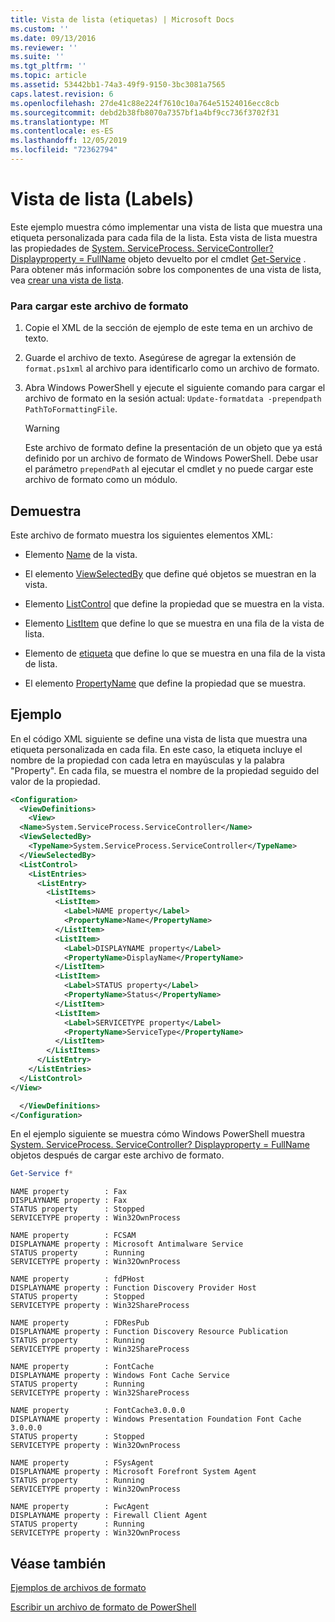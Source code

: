 ```yaml
---
title: Vista de lista (etiquetas) | Microsoft Docs
ms.custom: ''
ms.date: 09/13/2016
ms.reviewer: ''
ms.suite: ''
ms.tgt_pltfrm: ''
ms.topic: article
ms.assetid: 53442bb1-74a3-49f9-9150-3bc3081a7565
caps.latest.revision: 6
ms.openlocfilehash: 27de41c88e224f7610c10a764e51524016ecc8cb
ms.sourcegitcommit: debd2b38fb8070a7357bf1a4bf9cc736f3702f31
ms.translationtype: MT
ms.contentlocale: es-ES
ms.lasthandoff: 12/05/2019
ms.locfileid: "72362794"
---
```

# <a name="list-view-labels"></a>Vista de lista (Labels)

Este ejemplo muestra cómo implementar una vista de lista que muestra una etiqueta personalizada para cada fila de la lista. Esta vista de lista muestra las propiedades de [System. ServiceProcess. ServiceController? Displayproperty = FullName](/dotnet/api/System.ServiceProcess.ServiceController) objeto devuelto por el cmdlet [Get-Service](/powershell/module/Microsoft.PowerShell.Management/Get-Service) . Para obtener más información sobre los componentes de una vista de lista, vea [crear una vista de lista](./creating-a-list-view.md).

### <a name="to-load-this-formatting-file"></a>Para cargar este archivo de formato

1. Copie el XML de la sección de ejemplo de este tema en un archivo de texto.

2. Guarde el archivo de texto. Asegúrese de agregar la extensión de `format.ps1xml` al archivo para identificarlo como un archivo de formato.

3. Abra Windows PowerShell y ejecute el siguiente comando para cargar el archivo de formato en la sesión actual: `Update-formatdata -prependpath PathToFormattingFile`.

   > [!WARNING]
   > Este archivo de formato define la presentación de un objeto que ya está definido por un archivo de formato de Windows PowerShell. Debe usar el parámetro `prependPath` al ejecutar el cmdlet y no puede cargar este archivo de formato como un módulo.

## <a name="demonstrates"></a>Demuestra

Este archivo de formato muestra los siguientes elementos XML:

- Elemento [Name](./name-element-for-view-format.md) de la vista.

- El elemento [ViewSelectedBy](./viewselectedby-element-format.md) que define qué objetos se muestran en la vista.

- Elemento [ListControl](./listcontrol-element-format.md) que define la propiedad que se muestra en la vista.

- Elemento [ListItem](./listitem-element-for-listitems-for-listcontrol-format.md) que define lo que se muestra en una fila de la vista de lista.

- Elemento de [etiqueta](./label-element-for-listitem-for-listcontrol-format.md) que define lo que se muestra en una fila de la vista de lista.

- El elemento [PropertyName](./propertyname-element-for-listitem-for-listcontrol-format.md) que define la propiedad que se muestra.

## <a name="example"></a>Ejemplo

En el código XML siguiente se define una vista de lista que muestra una etiqueta personalizada en cada fila. En este caso, la etiqueta incluye el nombre de la propiedad con cada letra en mayúsculas y la palabra "Property". En cada fila, se muestra el nombre de la propiedad seguido del valor de la propiedad.

```xml
<Configuration>
  <ViewDefinitions>
    <View>
  <Name>System.ServiceProcess.ServiceController</Name>
  <ViewSelectedBy>
    <TypeName>System.ServiceProcess.ServiceController</TypeName>
  </ViewSelectedBy>
  <ListControl>
    <ListEntries>
      <ListEntry>
        <ListItems>
          <ListItem>
            <Label>NAME property</Label>
            <PropertyName>Name</PropertyName>
          </ListItem>
          <ListItem>
            <Label>DISPLAYNAME property</Label>
            <PropertyName>DisplayName</PropertyName>
          </ListItem>
          <ListItem>
            <Label>STATUS property</Label>
            <PropertyName>Status</PropertyName>
          </ListItem>
          <ListItem>
            <Label>SERVICETYPE property</Label>
            <PropertyName>ServiceType</PropertyName>
          </ListItem>
        </ListItems>
      </ListEntry>
    </ListEntries>
  </ListControl>
</View>

  </ViewDefinitions>
</Configuration>
```

En el ejemplo siguiente se muestra cómo Windows PowerShell muestra [System. ServiceProcess. ServiceController? Displayproperty = FullName](/dotnet/api/System.ServiceProcess.ServiceController) objetos después de cargar este archivo de formato.

```powershell
Get-Service f*
```

```output
NAME property        : Fax
DISPLAYNAME property : Fax
STATUS property      : Stopped
SERVICETYPE property : Win32OwnProcess

NAME property        : FCSAM
DISPLAYNAME property : Microsoft Antimalware Service
STATUS property      : Running
SERVICETYPE property : Win32OwnProcess

NAME property        : fdPHost
DISPLAYNAME property : Function Discovery Provider Host
STATUS property      : Stopped
SERVICETYPE property : Win32ShareProcess

NAME property        : FDResPub
DISPLAYNAME property : Function Discovery Resource Publication
STATUS property      : Running
SERVICETYPE property : Win32ShareProcess

NAME property        : FontCache
DISPLAYNAME property : Windows Font Cache Service
STATUS property      : Running
SERVICETYPE property : Win32ShareProcess

NAME property        : FontCache3.0.0.0
DISPLAYNAME property : Windows Presentation Foundation Font Cache 3.0.0.0
STATUS property      : Stopped
SERVICETYPE property : Win32OwnProcess

NAME property        : FSysAgent
DISPLAYNAME property : Microsoft Forefront System Agent
STATUS property      : Running
SERVICETYPE property : Win32OwnProcess

NAME property        : FwcAgent
DISPLAYNAME property : Firewall Client Agent
STATUS property      : Running
SERVICETYPE property : Win32OwnProcess
```

## <a name="see-also"></a>Véase también

[Ejemplos de archivos de formato](./examples-of-formatting-files.md)

[Escribir un archivo de formato de PowerShell](./writing-a-powershell-formatting-file.md)
